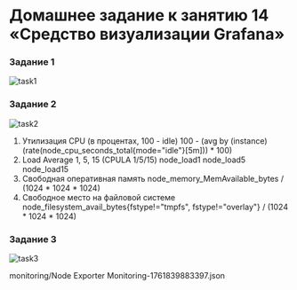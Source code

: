 # Домашнее задание к занятию 14 «Средство визуализации Grafana»

### Задание 1
![task1](https://github.com/user-attachments/assets/6610c81e-0b89-4576-8274-eeaa3e149ec4)

### Задание 2
![task2](https://github.com/user-attachments/assets/8a7e0c60-302c-4344-81d3-4f03b02dddd7)

1. Утилизация CPU (в процентах, 100 - idle)
100 - (avg by (instance) (rate(node_cpu_seconds_total{mode="idle"}[5m])) * 100)   
2. Load Average 1, 5, 15 (CPULA 1/5/15)
node_load1
node_load5
node_load15
3. Свободная оперативная память
node_memory_MemAvailable_bytes / (1024 * 1024 * 1024)
4. Свободное место на файловой системе
node_filesystem_avail_bytes{fstype!="tmpfs", fstype!="overlay"} / (1024 * 1024 * 1024)

### Задание 3
![task3](https://github.com/user-attachments/assets/d6079fb8-d600-4ec8-b734-71c16baea738)

monitoring/Node Exporter Monitoring-1761839883397.json
